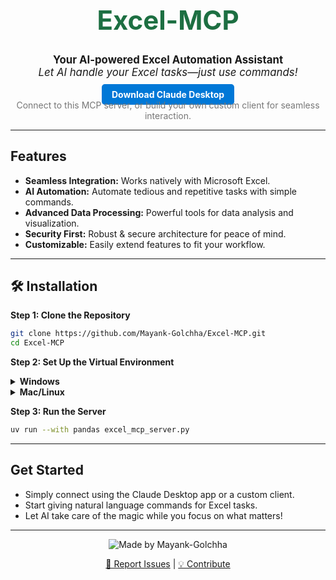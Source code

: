 <h1 align="center" style="font-size:3em; color:#1D6F42;">Excel-MCP </h1>

<p align="center" style="font-size:1.2em;">
  <strong>Your AI-powered Excel Automation Assistant</strong><br>
  <em>Let AI handle your Excel tasks—just use commands!</em>
</p>

<p align="center">
  <a href="https://claude.ai/download" style="background:#0078D7; color:white; padding:8px 16px; border-radius:5px; text-decoration:none; font-weight:bold;">Download Claude Desktop</a><br>
  <span style="color:#777;">Connect to this MCP server, or build your own custom client for seamless interaction.</span>
</p>

---

## Features

- **Seamless Integration:** Works natively with Microsoft Excel.
- **AI Automation:** Automate tedious and repetitive tasks with simple commands.
- **Advanced Data Processing:** Powerful tools for data analysis and visualization.
- **Security First:** Robust & secure architecture for peace of mind.
- **Customizable:** Easily extend features to fit your workflow.

---

## 🛠️ Installation

**Step 1: Clone the Repository**
```sh
git clone https://github.com/Mayank-Golchha/Excel-MCP.git
cd Excel-MCP
```

**Step 2: Set Up the Virtual Environment**

<details>
  <summary><strong>Windows</strong></summary>

  ```sh
  python -m venv .venv
  .venv\Scripts\activate
  pip install -r requirements.txt
  ```
</details>

<details>
  <summary><strong>Mac/Linux</strong></summary>

  ```sh
  python -m venv .venv
  source .venv/bin/activate
  pip install -r requirements.txt
  ```
</details>

**Step 3: Run the Server**
```sh
uv run --with pandas excel_mcp_server.py
```

---

## Get Started

- Simply connect using the Claude Desktop app or a custom client.
- Start giving natural language commands for Excel tasks.
- Let AI take care of the magic while you focus on what matters!

---

<p align="center">
  <img src="https://img.shields.io/badge/Made%20with%20%E2%9D%A4%20by%20Mayank-Golchha-blue" alt="Made by Mayank-Golchha">
</p>

<p align="center">
  <a href="https://github.com/Mayank-Golchha/Excel-MCP/issues">🐞 Report Issues</a> | 
  <a href="https://github.com/Mayank-Golchha/Excel-MCP/pulls">💡 Contribute</a>
</p>
